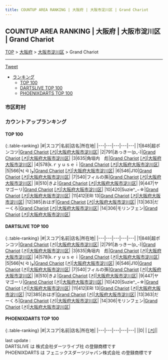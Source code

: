 ```yaml
---
title: COUNTUP AREA RANKING | 大阪府 | 大阪市淀川区 | Grand Chariot
---
```

## COUNTUP AREA RANKING | 大阪府 | 大阪市淀川区 | Grand Chariot

[TOP](/darts/rank/) > [大阪府](/darts/rank/大阪府/) > [大阪市淀川区](/darts/rank/大阪府/大阪市淀川区/) > Grand Chariot

___

<a href="https://twitter.com/share?ref_src=twsrc%5Etfw" data-text="COUNTUP AREA RANKING | 大阪府大阪市淀川区Grand Chariot" class="twitter-share-button" data-hashtags="DARTSLIVE,PHOENIXDARTS,darts,ダーツ" data-show-count="false">Tweet</a>

* [ランキング](#カウントアップランキング)
    * [TOP 100](#top-100)
    * [DARTSLIVE TOP 100](#dartslive-top-100)
    * [PHOENIXDARTS TOP 100](#phoenixdarts-top-100)

### 市区町村

<ul>

</ul>

### カウントアップランキング

#### TOP 100



{:.table-ranking}
|#|スコア|名前|店名|所在地|
|---|---|---|---|---|
|1|848|<span class="rank-name-dl">超ポンコツ</span>|<a href="/darts/rank/shops/6b99b3940c5319fb0d9b047a20a7ba1e.html">Grand Chariot</a> <a href="https://search.dartslive.com/jp/shop/6b99b3940c5319fb0d9b047a20a7ba1e">[↗]</a>|<a href="/darts/rank/大阪府/大阪市淀川区">大阪府大阪市淀川区</a>|
|2|791|<span class="rank-name-dl">あっきー(p_-)</span>|<a href="/darts/rank/shops/6b99b3940c5319fb0d9b047a20a7ba1e.html">Grand Chariot</a> <a href="https://search.dartslive.com/jp/shop/6b99b3940c5319fb0d9b047a20a7ba1e">[↗]</a>|<a href="/darts/rank/大阪府/大阪市淀川区">大阪府大阪市淀川区</a>|
|3|635|<span class="rank-name-dl">角垣内　彪</span>|<a href="/darts/rank/shops/6b99b3940c5319fb0d9b047a20a7ba1e.html">Grand Chariot</a> <a href="https://search.dartslive.com/jp/shop/6b99b3940c5319fb0d9b047a20a7ba1e">[↗]</a>|<a href="/darts/rank/大阪府/大阪市淀川区">大阪府大阪市淀川区</a>|
|4|578|<span class="rank-name-dl">k.ｒｙｕｓｅｉ</span>|<a href="/darts/rank/shops/6b99b3940c5319fb0d9b047a20a7ba1e.html">Grand Chariot</a> <a href="https://search.dartslive.com/jp/shop/6b99b3940c5319fb0d9b047a20a7ba1e">[↗]</a>|<a href="/darts/rank/大阪府/大阪市淀川区">大阪府大阪市淀川区</a>|
|5|566|<span class="rank-name-dl">٩( ᐛ )و</span>|<a href="/darts/rank/shops/6b99b3940c5319fb0d9b047a20a7ba1e.html">Grand Chariot</a> <a href="https://search.dartslive.com/jp/shop/6b99b3940c5319fb0d9b047a20a7ba1e">[↗]</a>|<a href="/darts/rank/大阪府/大阪市淀川区">大阪府大阪市淀川区</a>|
|6|546|<span class="rank-name-dl">J10</span>|<a href="/darts/rank/shops/6b99b3940c5319fb0d9b047a20a7ba1e.html">Grand Chariot</a> <a href="https://search.dartslive.com/jp/shop/6b99b3940c5319fb0d9b047a20a7ba1e">[↗]</a>|<a href="/darts/rank/大阪府/大阪市淀川区">大阪府大阪市淀川区</a>|
|7|540|<span class="rank-name-dl">フィルの孫</span>|<a href="/darts/rank/shops/6b99b3940c5319fb0d9b047a20a7ba1e.html">Grand Chariot</a> <a href="https://search.dartslive.com/jp/shop/6b99b3940c5319fb0d9b047a20a7ba1e">[↗]</a>|<a href="/darts/rank/大阪府/大阪市淀川区">大阪府大阪市淀川区</a>|
|8|510|<span class="rank-name-dl">きよ</span>|<a href="/darts/rank/shops/6b99b3940c5319fb0d9b047a20a7ba1e.html">Grand Chariot</a> <a href="https://search.dartslive.com/jp/shop/6b99b3940c5319fb0d9b047a20a7ba1e">[↗]</a>|<a href="/darts/rank/大阪府/大阪市淀川区">大阪府大阪市淀川区</a>|
|9|447|<span class="rank-name-dl">ヤマゴーリ</span>|<a href="/darts/rank/shops/6b99b3940c5319fb0d9b047a20a7ba1e.html">Grand Chariot</a> <a href="https://search.dartslive.com/jp/shop/6b99b3940c5319fb0d9b047a20a7ba1e">[↗]</a>|<a href="/darts/rank/大阪府/大阪市淀川区">大阪府大阪市淀川区</a>|
|10|420|<span class="rank-name-dl">Suzie^_−☆</span>|<a href="/darts/rank/shops/6b99b3940c5319fb0d9b047a20a7ba1e.html">Grand Chariot</a> <a href="https://search.dartslive.com/jp/shop/6b99b3940c5319fb0d9b047a20a7ba1e">[↗]</a>|<a href="/darts/rank/大阪府/大阪市淀川区">大阪府大阪市淀川区</a>|
|11|412|<span class="rank-name-dl">ERI 13</span>|<a href="/darts/rank/shops/6b99b3940c5319fb0d9b047a20a7ba1e.html">Grand Chariot</a> <a href="https://search.dartslive.com/jp/shop/6b99b3940c5319fb0d9b047a20a7ba1e">[↗]</a>|<a href="/darts/rank/大阪府/大阪市淀川区">大阪府大阪市淀川区</a>|
|12|385|<span class="rank-name-dl">おはぎ</span>|<a href="/darts/rank/shops/6b99b3940c5319fb0d9b047a20a7ba1e.html">Grand Chariot</a> <a href="https://search.dartslive.com/jp/shop/6b99b3940c5319fb0d9b047a20a7ba1e">[↗]</a>|<a href="/darts/rank/大阪府/大阪市淀川区">大阪府大阪市淀川区</a>|
|13|363|<span class="rank-name-dl">だーくろ</span>|<a href="/darts/rank/shops/6b99b3940c5319fb0d9b047a20a7ba1e.html">Grand Chariot</a> <a href="https://search.dartslive.com/jp/shop/6b99b3940c5319fb0d9b047a20a7ba1e">[↗]</a>|<a href="/darts/rank/大阪府/大阪市淀川区">大阪府大阪市淀川区</a>|
|14|306|<span class="rank-name-dl">モリンフェン</span>|<a href="/darts/rank/shops/6b99b3940c5319fb0d9b047a20a7ba1e.html">Grand Chariot</a> <a href="https://search.dartslive.com/jp/shop/6b99b3940c5319fb0d9b047a20a7ba1e">[↗]</a>|<a href="/darts/rank/大阪府/大阪市淀川区">大阪府大阪市淀川区</a>|


#### DARTSLIVE TOP 100



{:.table-ranking}
|#|スコア|名前|店名|所在地|
|---|---|---|---|---|
|1|848|<span class="rank-name-dl">超ポンコツ</span>|<a href="/darts/rank/shops/6b99b3940c5319fb0d9b047a20a7ba1e.html">Grand Chariot</a> <a href="https://search.dartslive.com/jp/shop/6b99b3940c5319fb0d9b047a20a7ba1e">[↗]</a>|<a href="/darts/rank/大阪府/大阪市淀川区">大阪府大阪市淀川区</a>|
|2|791|<span class="rank-name-dl">あっきー(p_-)</span>|<a href="/darts/rank/shops/6b99b3940c5319fb0d9b047a20a7ba1e.html">Grand Chariot</a> <a href="https://search.dartslive.com/jp/shop/6b99b3940c5319fb0d9b047a20a7ba1e">[↗]</a>|<a href="/darts/rank/大阪府/大阪市淀川区">大阪府大阪市淀川区</a>|
|3|635|<span class="rank-name-dl">角垣内　彪</span>|<a href="/darts/rank/shops/6b99b3940c5319fb0d9b047a20a7ba1e.html">Grand Chariot</a> <a href="https://search.dartslive.com/jp/shop/6b99b3940c5319fb0d9b047a20a7ba1e">[↗]</a>|<a href="/darts/rank/大阪府/大阪市淀川区">大阪府大阪市淀川区</a>|
|4|578|<span class="rank-name-dl">k.ｒｙｕｓｅｉ</span>|<a href="/darts/rank/shops/6b99b3940c5319fb0d9b047a20a7ba1e.html">Grand Chariot</a> <a href="https://search.dartslive.com/jp/shop/6b99b3940c5319fb0d9b047a20a7ba1e">[↗]</a>|<a href="/darts/rank/大阪府/大阪市淀川区">大阪府大阪市淀川区</a>|
|5|566|<span class="rank-name-dl">٩( ᐛ )و</span>|<a href="/darts/rank/shops/6b99b3940c5319fb0d9b047a20a7ba1e.html">Grand Chariot</a> <a href="https://search.dartslive.com/jp/shop/6b99b3940c5319fb0d9b047a20a7ba1e">[↗]</a>|<a href="/darts/rank/大阪府/大阪市淀川区">大阪府大阪市淀川区</a>|
|6|546|<span class="rank-name-dl">J10</span>|<a href="/darts/rank/shops/6b99b3940c5319fb0d9b047a20a7ba1e.html">Grand Chariot</a> <a href="https://search.dartslive.com/jp/shop/6b99b3940c5319fb0d9b047a20a7ba1e">[↗]</a>|<a href="/darts/rank/大阪府/大阪市淀川区">大阪府大阪市淀川区</a>|
|7|540|<span class="rank-name-dl">フィルの孫</span>|<a href="/darts/rank/shops/6b99b3940c5319fb0d9b047a20a7ba1e.html">Grand Chariot</a> <a href="https://search.dartslive.com/jp/shop/6b99b3940c5319fb0d9b047a20a7ba1e">[↗]</a>|<a href="/darts/rank/大阪府/大阪市淀川区">大阪府大阪市淀川区</a>|
|8|510|<span class="rank-name-dl">きよ</span>|<a href="/darts/rank/shops/6b99b3940c5319fb0d9b047a20a7ba1e.html">Grand Chariot</a> <a href="https://search.dartslive.com/jp/shop/6b99b3940c5319fb0d9b047a20a7ba1e">[↗]</a>|<a href="/darts/rank/大阪府/大阪市淀川区">大阪府大阪市淀川区</a>|
|9|447|<span class="rank-name-dl">ヤマゴーリ</span>|<a href="/darts/rank/shops/6b99b3940c5319fb0d9b047a20a7ba1e.html">Grand Chariot</a> <a href="https://search.dartslive.com/jp/shop/6b99b3940c5319fb0d9b047a20a7ba1e">[↗]</a>|<a href="/darts/rank/大阪府/大阪市淀川区">大阪府大阪市淀川区</a>|
|10|420|<span class="rank-name-dl">Suzie^_−☆</span>|<a href="/darts/rank/shops/6b99b3940c5319fb0d9b047a20a7ba1e.html">Grand Chariot</a> <a href="https://search.dartslive.com/jp/shop/6b99b3940c5319fb0d9b047a20a7ba1e">[↗]</a>|<a href="/darts/rank/大阪府/大阪市淀川区">大阪府大阪市淀川区</a>|
|11|412|<span class="rank-name-dl">ERI 13</span>|<a href="/darts/rank/shops/6b99b3940c5319fb0d9b047a20a7ba1e.html">Grand Chariot</a> <a href="https://search.dartslive.com/jp/shop/6b99b3940c5319fb0d9b047a20a7ba1e">[↗]</a>|<a href="/darts/rank/大阪府/大阪市淀川区">大阪府大阪市淀川区</a>|
|12|385|<span class="rank-name-dl">おはぎ</span>|<a href="/darts/rank/shops/6b99b3940c5319fb0d9b047a20a7ba1e.html">Grand Chariot</a> <a href="https://search.dartslive.com/jp/shop/6b99b3940c5319fb0d9b047a20a7ba1e">[↗]</a>|<a href="/darts/rank/大阪府/大阪市淀川区">大阪府大阪市淀川区</a>|
|13|363|<span class="rank-name-dl">だーくろ</span>|<a href="/darts/rank/shops/6b99b3940c5319fb0d9b047a20a7ba1e.html">Grand Chariot</a> <a href="https://search.dartslive.com/jp/shop/6b99b3940c5319fb0d9b047a20a7ba1e">[↗]</a>|<a href="/darts/rank/大阪府/大阪市淀川区">大阪府大阪市淀川区</a>|
|14|306|<span class="rank-name-dl">モリンフェン</span>|<a href="/darts/rank/shops/6b99b3940c5319fb0d9b047a20a7ba1e.html">Grand Chariot</a> <a href="https://search.dartslive.com/jp/shop/6b99b3940c5319fb0d9b047a20a7ba1e">[↗]</a>|<a href="/darts/rank/大阪府/大阪市淀川区">大阪府大阪市淀川区</a>|


#### PHOENIXDARTS TOP 100



{:.table-ranking}
|#|スコア|名前|店名|所在地|
|---|---|---|---|---|
||0|<span class="rank-name-dl"> </span>|<a href="/darts/rank/shops/.html"></a> <a href="">[↗]</a>|<a href="/darts/rank//"></a>|


<div class="footer border-top border-gray-light mt-5 pt-3 text-right text-gray">
    last update : <span style="font-weight: italic" id="foot_last_modified"></span><br />
    DARTSLIVE は 株式会社ダーツライブ社 の登録商標です<br />
    PHOENIXDARTS は フェニックスダーツジャパン株式会社 の登録商標です<br />
</div>

<script src="https://cdnjs.cloudflare.com/ajax/libs/jquery.tablesorter/2.31.3/js/jquery.tablesorter.min.js" integrity="sha512-qzgd5cYSZcosqpzpn7zF2ZId8f/8CHmFKZ8j7mU4OUXTNRd5g+ZHBPsgKEwoqxCtdQvExE5LprwwPAgoicguNg==" crossorigin="anonymous" referrerpolicy="no-referrer"></script>
<link rel="stylesheet" href="https://cdnjs.cloudflare.com/ajax/libs/jquery.tablesorter/2.31.3/css/theme.default.min.css" integrity="sha512-wghhOJkjQX0Lh3NSWvNKeZ0ZpNn+SPVXX1Qyc9OCaogADktxrBiBdKGDoqVUOyhStvMBmJQ8ZdMHiR3wuEq8+w==" crossorigin="anonymous" referrerpolicy="no-referrer" />
<script>
$(function() {
    $(".table-ranking").tablesorter({sortList:[[0, 0]]});
    $("#foot_last_modified").text(formatDate(new Date(document.lastModified), 'yyyy-MM-dd HH:mm:ss'));
});
</script>

<script async src="https://platform.twitter.com/widgets.js" charset="utf-8"></script>